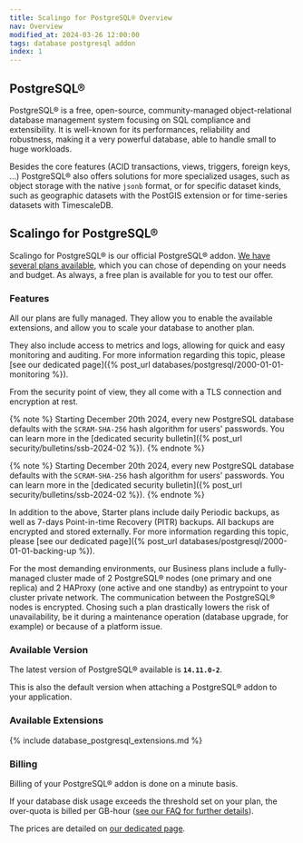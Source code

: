 ```yaml
---
title: Scalingo for PostgreSQL® Overview
nav: Overview
modified_at: 2024-03-26 12:00:00
tags: database postgresql addon
index: 1
---
```


## PostgreSQL®

PostgreSQL® is a free, open-source, community-managed object-relational
database management system focusing on SQL compliance and extensibility. It is
well-known for its performances, reliability and robustness, making it a very
powerful database, able to handle small to huge workloads.

Besides the core features (ACID transactions, views, triggers, foreign keys,
...) PostgreSQL® also offers solutions for more specialized usages, such as
object storage with the native `jsonb` format, or for specific dataset kinds,
such as geographic datasets with the PostGIS extension or for time-series
datasets with TimescaleDB.


## Scalingo for PostgreSQL®

Scalingo for PostgreSQL® is our official PostgreSQL® addon. [We have several
plans available](https://scalingo.com/databases/postgresql#database-compare),
which you can chose of depending on your needs and budget. As always, a free
plan is available for you to test our offer.

### Features

All our plans are fully managed. They allow you to enable the available
extensions, and allow you to scale your database to another plan.

They also include access to metrics and logs, allowing for quick and easy
monitoring and auditing. For more information regarding this topic, please [see
our dedicated page]({% post_url databases/postgresql/2000-01-01-monitoring %}).

From the security point of view, they all come with a TLS connection and
encryption at rest.

{% note %}
  Starting December 20th 2024, every new PostgreSQL database defaults with the 
  `SCRAM-SHA-256` hash algorithm for users' passwords. You can learn more in 
  the [dedicated security bulletin]({% post_url security/bulletins/ssb-2024-02 %}).
{% endnote %}

{% note %}
  Starting December 20th 2024, every new PostgreSQL database defaults with the 
  `SCRAM-SHA-256` hash algorithm for users' passwords. You can learn more in 
  the [dedicated security bulletin]({% post_url security/bulletins/ssb-2024-02 %}).
{% endnote %}

In addition to the above, Starter plans include daily Periodic backups, as
well as 7-days Point-in-time Recovery (PITR) backups. All backups are encrypted
and stored externally. For more information regarding this topic, please
[see our dedicated page]({% post_url databases/postgresql/2000-01-01-backing-up %}).

For the most demanding environments, our Business plans include a fully-managed
cluster made of 2 PostgreSQL® nodes (one primary and one replica) and 2 HAProxy
(one active and one standby) as entrypoint to your cluster private network.
The communication between the PostgreSQL® nodes is encrypted. Chosing such a
plan drastically lowers the risk of unavailability, be it during a maintenance
operation (database upgrade, for example) or because of a platform issue.

### Available Version

The latest version of PostgreSQL® available is **`14.11.0-2`**.

This is also the default version when attaching a PostgreSQL® addon to your
application.


### Available Extensions

{% include database_postgresql_extensions.md %}

### Billing

Billing of your PostgreSQL® addon is done on a minute basis.

If your database disk usage exceeds the threshold set on your plan, the
over-quota is billed per GB-hour ([see our FAQ for further details](https://scalingo.com/databases/postgresql)).

The prices are detailed on [our dedicated page](https://scalingo.com/databases/postgresql).
